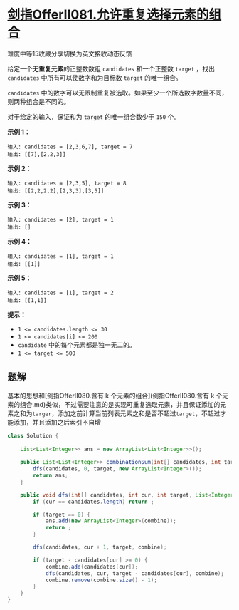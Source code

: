 # [剑指OfferII081.允许重复选择元素的组合](https://leetcode-cn.com/problems/Ygoe9J/)

难度中等15收藏分享切换为英文接收动态反馈

给定一个**无重复元素**的正整数数组 `candidates` 和一个正整数 `target` ，找出 `candidates` 中所有可以使数字和为目标数 `target` 的唯一组合。

`candidates` 中的数字可以无限制重复被选取。如果至少一个所选数字数量不同，则两种组合是不同的。 

对于给定的输入，保证和为 `target` 的唯一组合数少于 `150` 个。

 

**示例 1：**

```
输入: candidates = [2,3,6,7], target = 7
输出: [[7],[2,2,3]]
```

**示例 2：**

```
输入: candidates = [2,3,5], target = 8
输出: [[2,2,2,2],[2,3,3],[3,5]]
```

**示例 3：**

```
输入: candidates = [2], target = 1
输出: []
```

**示例 4：**

```
输入: candidates = [1], target = 1
输出: [[1]]
```

**示例 5：**

```
输入: candidates = [1], target = 2
输出: [[1,1]]
```

 

**提示：**

- `1 <= candidates.length <= 30`
- `1 <= candidates[i] <= 200`
- `candidate` 中的每个元素都是独一无二的。
- `1 <= target <= 500`

## 题解

基本的思想和[剑指OfferII080.含有 k 个元素的组合](剑指OfferII080.含有 k 个元素的组合.md)类似，不过需要注意的是实现可重复选取元素，并且保证添加的元素之和为`targer`，添加之前计算当前列表元素之和是否不超过`target`，不超过才能添加，并且添加之后索引不自增

```java
class Solution {
    
    List<List<Integer>> ans = new ArrayList<List<Integer>>();
    
    public List<List<Integer>> combinationSum(int[] candidates, int target) {
        dfs(candidates, 0, target, new ArrayList<Integer>());
        return ans;
    }

    public void dfs(int[] candidates, int cur, int target, List<Integer> combine) {
        if (cur == candidates.length) return ;

        if (target == 0) {
            ans.add(new ArrayList<Integer>(combine));
            return ;
        }

        dfs(candidates, cur + 1, target, combine);

        if (target - candidates[cur] >= 0) {
            combine.add(candidates[cur]);
            dfs(candidates, cur, target - candidates[cur], combine);
            combine.remove(combine.size() - 1);
        }
    }
}
```

